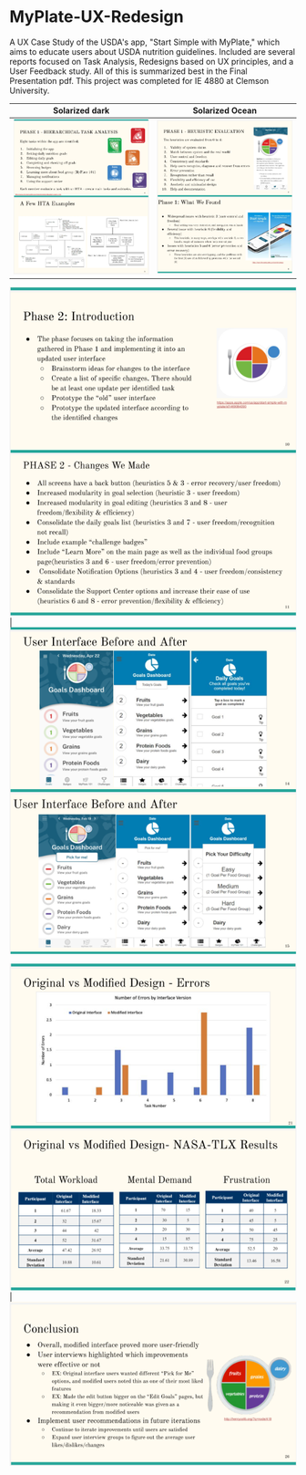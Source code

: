 # MyPlate-UX-Redesign

A UX Case Study of the USDA's app, "Start Simple with MyPlate," which aims to educate users about USDA nutrition guidelines. Included are several reports focused on Task Analysis, Redesigns based on UX principles, and a User Feedback study. All of this is summarized best in the Final Presentation pdf. This project was completed for IE 4880 at Clemson University.

Solarized dark             |  Solarized Ocean
:-------------------------:|:-------------------------:
![1-HTA-overview.PNG](https://github.com/StphnRssll/MyPlate-UX-Redesign/blob/main/screenshots/1-HTA-overview.PNG?raw=true)  |  ![2-Heuristic-Evaluation-Overview.PNG](https://github.com/StphnRssll/MyPlate-UX-Redesign/blob/main/screenshots/2-Heuristic-Evaluation-Overview.PNG?raw=true)

![3-Redesign-Introduction.PNG](https://github.com/StphnRssll/MyPlate-UX-Redesign/blob/main/screenshots/3-Redesign-Introduction.PNG?raw=true) | ![4-Interface-Before-and-Afters.PNG](https://github.com/StphnRssll/MyPlate-UX-Redesign/blob/main/screenshots/4-Interface-Before-and-Afters.PNG?raw=true)

![5-Evaluating-Redesign.PNG](https://github.com/StphnRssll/MyPlate-UX-Redesign/blob/main/screenshots/5-Evaluating-Redesign.PNG?raw=true) | ![6-Conclusion.PNG](https://github.com/StphnRssll/MyPlate-UX-Redesign/blob/main/screenshots/6-Conclusion.PNG?raw=true)
